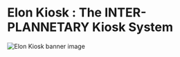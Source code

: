 # Elon Kiosk : The INTER-PLANNETARY Kiosk System

![Elon Kiosk banner image](https://raw.githubusercontent.com/k-hackathon2022/.github/main/docs/images/Banner.png)
